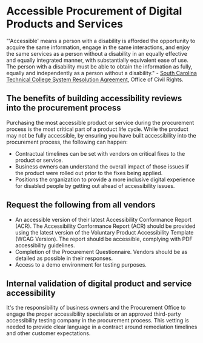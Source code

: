 # Accessible Procurement of Digital Products and Services

"'Accessible' means a person with a disability is afforded the opportunity to acquire the same information, engage in the same interactions, and enjoy the same services as a person without a disability in an equally effective and equally integrated manner, with substantially equivalent ease of use. The person with a disability must be able to obtain the information as fully, equally and independently as a person without a disability." - [South Carolina Technical College System Resolution Agreement](https://www2.ed.gov/about/offices/list/ocr/docs/investigations/11116002-b.html), Office of Civil Rights.

## The benefits of building accessibility reviews into the procurement process

Purchasing the most accessible product or service during the procurement process is the most critical part of a product life cycle. While the product may not be fully accessible, by ensuring you have built accessibility into the procurement process, the following can happen:

- Contractual timelines can be set with vendors on critical fixes to the product or service.
- Business owners can understand the overall impact of those issues if the product were rolled out prior to the fixes being applied.
- Positions the organization to provide a more inclusive digital experience for disabled people by getting out ahead of accessibility issues.

## Request the following from all vendors

- An accessible version of their latest Accessibility Conformance Report (ACR). The Accessibility Conformance Report (ACR) should be provided using the latest version of the Voluntary Product Accessibility Template (WCAG Version). The report should be accessible, complying with PDF accessibility guidelines. 
- Completion of the Procurement Questionnaire. Vendors should be as detailed as possible in their responses. 
- Access to a demo environment for testing purposes.

## Internal validation of digital product and service accessibility

It's the responsibility of business owners and the Procurement Office to engage the proper accessibility specialists or an approved third-party accessibility testing company in the procurement process. This vetting is needed to provide clear language in a contract around remediation timelines and other customer expectations. 

